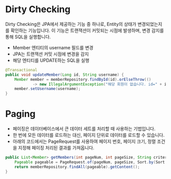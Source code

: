 # Dirty Checking

Dirty Checking은 JPA에서 제공하는 기능 중 하나로, Entity의 상태가 변경되었는지를 확인하는 기능입니다. 이 기능은 트랜잭션이 커밋되는 시점에 발생하며, 변경 감지를 통해 SQL을 실행합니다.

- Member 엔티티의 username 필드를 변경
- JPA는 트랜잭션 커밋 시점에 변경을 감지
- 해당 엔티티를 UPDATE하는 SQL을 실행

```java
@Transactional
public void updateMember(Long id, String username) {
    Member member = memberRepository.findById(id).orElseThrow(()
            -> new IllegalArgumentException("해당 회원이 없습니다. id=" + id));
    member.setUsername(username);
}
```

# Paging 

- 페이징은 데이터베이스에서 큰 데이터 세트를 처리할 때 사용하는 기법입니다.
- 한 번에 모든 데이터를 로드하는 대신, 페이지 단위로 데이터를 로드할 수 있습니다.
- 아래의 코드에서는 PageRequest를 사용하여 페이지 번호, 페이지 크기, 정렬 조건을 지정해 페이징 처리된 결과를 가져옵니다.

```java
public List<Member> getMembers(int pageNum, int pageSize, String criteria) {
    Pageable pageable = PageRequest.of(pageNum, pageSize, Sort.by(Sort.Direction.DESC, criteria));
    return memberRepository.findAll(pageable).getContent();
}
```

